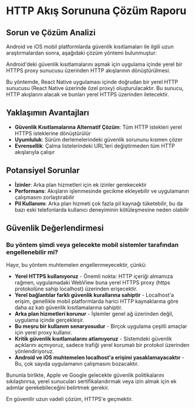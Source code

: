 # HTTP Akış Sorununa Çözüm Raporu

## Sorun ve Çözüm Analizi

Android ve iOS mobil platformlarda güvenlik kısıtlamaları ile ilgili uzun araştırmalardan sonra, aşağıdaki çözüm yöntemi bulunmuştur:

Android'deki güvenlik kısıtlamalarını aşmak için uygulama içinde yerel bir HTTPS proxy sunucusu üzerinden HTTP akışlarının dönüştürülmesi.

Bu yöntemde, React Native uygulaması içinde doğrudan bir yerel HTTP sunucusu (React Native üzerinde özel proxy) oluşturulacaktır. Bu sunucu, HTTP akışlarını alacak ve bunları yerel HTTPS üzerinden iletecektir.

## Yaklaşımın Avantajları

- **Güvenlik Kısıtlamalarına Alternatif Çözüm**: Tüm HTTP istekleri yerel HTTPS isteklerine dönüştürülür
- **Uyumluluk**: Sürüm derlemelerindeki güvenlik sorununu kısmen çözer
- **Evrensellik**: Çalma listelerindeki URL'leri değiştirmeden tüm HTTP akışlarıyla çalışır

## Potansiyel Sorunlar

- **İzinler**: Arka plan hizmetleri için ek izinler gerekecektir
- **Performans**: Akışların işlenmesinde gecikme ekleyebilir ve uygulamanın çalışmasını zorlaştırabilir
- **Pil Kullanımı**: Arka plan hizmeti çok fazla pil kaynağı tüketebilir, bu da bazı eski telefonlarda kullanıcı deneyiminin kötüleşmesine neden olabilir

## Güvenlik Değerlendirmesi

### Bu yöntem şimdi veya gelecekte mobil sistemler tarafından engellenebilir mi?

Hayır, bu yöntem muhtemelen engellenmeyecektir, çünkü:

- **Yerel HTTPS kullanıyoruz** - Önemli nokta: HTTP içeriği almamıza rağmen, uygulamadaki WebView buna yerel HTTPS proxy (https protokolüne sahip localhost) üzerinden erişecektir.
- **Yerel bağlantılar farklı güvenlik kurallarına sahiptir** - Localhost'a erişim, genellikle mobil platformlarda harici HTTP kaynaklarına göre daha az katı güvenlik kısıtlamalarına sahiptir.
- **Arka plan hizmetleri korunur** - İşlemler genel ağ üzerinden değil, uygulama içinde gerçekleşir.
- **Bu meşru bir kullanım senaryosudur** - Birçok uygulama çeşitli amaçlar için yerel proxy kullanır.
- **Kritik güvenlik kısıtlamalarını atlamıyoruz** - Sistemdeki güvenlik açıklarını açmıyoruz, sadece trafiği yerel korumalı bir protokol üzerinden yönlendiriyoruz.
- **Android ve iOS muhtemelen localhost'a erişimi yasaklamayacaktır** - Bu, çok sayıda uygulamanın çalışmasını bozacaktır.

Bununla birlikte, Apple ve Google gelecekte güvenlik politikalarını sıkılaştırırsa, yerel sunucuları sertifikalandırmak veya izin almak için ek adımlar gerekebileceğini belirtmek gerekir.

En güvenilir uzun vadeli çözüm, HTTPS'e geçmektir.
